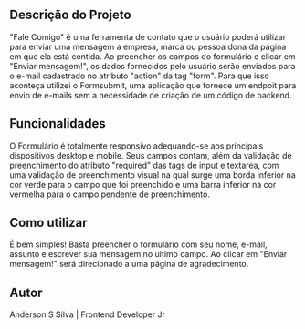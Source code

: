 <h2>Descrição do Projeto</h2>

<p>
"Fale Comigo" é uma ferramenta de contato que o usuário poderá utilizar para enviar uma mensagem a empresa, marca ou pessoa dona da página em que ela está contida. Ao preencher os campos do formulário e clicar em "Enviar mensagem!", os dados fornecidos pelo usuário serão enviados para o e-mail cadastrado no atributo "action" da tag "form". Para que isso aconteça utilizei o Formsubmit, uma aplicação que fornece um endpoit para envio de e-mails sem a necessidade de criação de um código de backend.</p>

<h2>Funcionalidades</h2>
<p>
O Formulário é totalmente responsivo adequando-se aos principais dispositivos desktop e mobile. Seus campos contam, além da validação de preenchimento do atributo "required" das tags de input e textarea, com uma validação de preenchimento visual na qual surge uma borda inferior na cor verde para o campo que foi preenchido e uma barra inferior na cor vermelha para o campo pendente de preenchimento.
</p>

<h2>Como utilizar</h2>
<p>É bem simples! Basta preencher o formulário com seu nome, e-mail, assunto e escrever sua mensagem no ultimo campo. Ao clicar em "Enviar mensagem!" será direcionado a uma página de agradecimento. </p>

<h2>Autor</h2>
<p>Anderson S Silva | Frontend Developer Jr</p>
